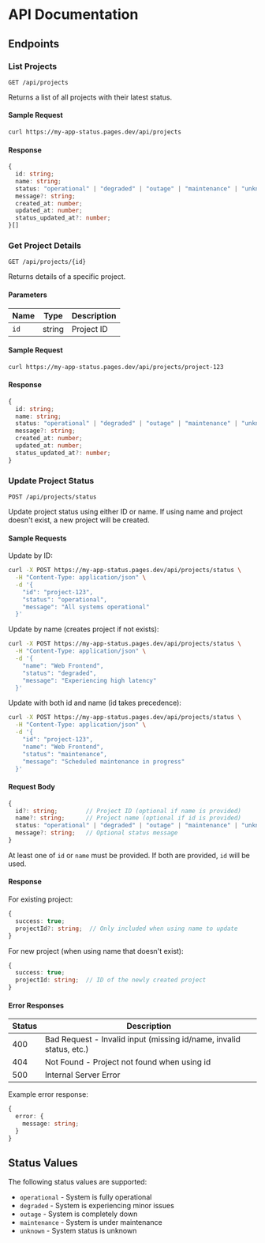# API Documentation

## Endpoints

### List Projects

```http
GET /api/projects
```

Returns a list of all projects with their latest status.

#### Sample Request
```bash
curl https://my-app-status.pages.dev/api/projects
```

#### Response

```typescript
{
  id: string;
  name: string;
  status: "operational" | "degraded" | "outage" | "maintenance" | "unknown";
  message?: string;
  created_at: number;
  updated_at: number;
  status_updated_at?: number;
}[]
```

### Get Project Details

```http
GET /api/projects/{id}
```

Returns details of a specific project.

#### Parameters

| Name | Type | Description |
|------|------|-------------|
| `id` | string | Project ID |

#### Sample Request
```bash
curl https://my-app-status.pages.dev/api/projects/project-123
```

#### Response

```typescript
{
  id: string;
  name: string;
  status: "operational" | "degraded" | "outage" | "maintenance" | "unknown";
  message?: string;
  created_at: number;
  updated_at: number;
  status_updated_at?: number;
}
```

### Update Project Status

```http
POST /api/projects/status
```

Update project status using either ID or name. If using name and project doesn't exist, a new project will be created.

#### Sample Requests

Update by ID:
```bash
curl -X POST https://my-app-status.pages.dev/api/projects/status \
  -H "Content-Type: application/json" \
  -d '{
    "id": "project-123",
    "status": "operational",
    "message": "All systems operational"
  }'
```

Update by name (creates project if not exists):
```bash
curl -X POST https://my-app-status.pages.dev/api/projects/status \
  -H "Content-Type: application/json" \
  -d '{
    "name": "Web Frontend",
    "status": "degraded",
    "message": "Experiencing high latency"
  }'
```

Update with both id and name (id takes precedence):
```bash
curl -X POST https://my-app-status.pages.dev/api/projects/status \
  -H "Content-Type: application/json" \
  -d '{
    "id": "project-123",
    "name": "Web Frontend",
    "status": "maintenance",
    "message": "Scheduled maintenance in progress"
  }'
```

#### Request Body

```typescript
{
  id?: string;        // Project ID (optional if name is provided)
  name?: string;      // Project name (optional if id is provided)
  status: "operational" | "degraded" | "outage" | "maintenance" | "unknown";
  message?: string;   // Optional status message
}
```

At least one of `id` or `name` must be provided. If both are provided, `id` will be used.

#### Response

For existing project:
```typescript
{
  success: true;
  projectId?: string;  // Only included when using name to update
}
```

For new project (when using name that doesn't exist):
```typescript
{
  success: true;
  projectId: string;  // ID of the newly created project
}
```

#### Error Responses

| Status | Description |
|--------|-------------|
| 400 | Bad Request - Invalid input (missing id/name, invalid status, etc.) |
| 404 | Not Found - Project not found when using id |
| 500 | Internal Server Error |

Example error response:
```typescript
{
  error: {
    message: string;
  }
}
```

## Status Values

The following status values are supported:

- `operational` - System is fully operational
- `degraded` - System is experiencing minor issues
- `outage` - System is completely down
- `maintenance` - System is under maintenance
- `unknown` - System status is unknown